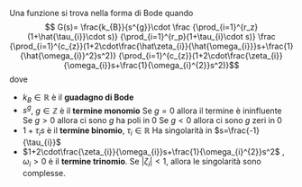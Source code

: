 Una funzione si trova nella forma di Bode quando
$$
G(s)=
\frac{k_{B}}{s^{g}}\cdot
\frac
  {\prod_{i=1}^{r_z}(1+\hat{\tau_{i}}\cdot s)}
  {\prod_{i=1}^{r_p}(1+\tau_{i}\cdot s)}
\frac
{\prod_{i=1}^{c_{z}}(1+2\cdot\frac{\hat\zeta_{i}}{\hat{\omega_{i}}}s+\frac{1}{\hat{\omega_{i}}^2}s^2)}
{\prod_{i=1}^{c_{z}}(1+2\cdot\frac{\zeta_{i}}{\omega_{i}}s+\frac{1}{\omega_{i}^{2}}s^2)}$$
dove 
- $k_{B}\in \mathbb{R}$ è il **guadagno di Bode**
- $s^{g}$, $g\in \mathbb{Z}$ è il **termine monomio**
  Se $g = 0$ allora il termine è ininfluente
  Se $g>0$ allora ci sono $g$ ha poli in $0$
  Se $g<0$ allora ci sono $g$ zeri in 0
- $1+\tau_{i}s$ è il **termine binomio**, $\tau_{i}\in \mathbb{R}$
  Ha singolarità in $s=\frac{-1}{\tau_{i}}$ 
- $1+2\cdot\frac{\zeta_{i}}{\omega_{i}}s+\frac{1}{\omega_{i}^{2}}s^2$ , $\omega_{i}>0$ è il **termine trinomio**.
  Se $|\zeta_{i}|<1$, allora le singolarità sono complesse.
